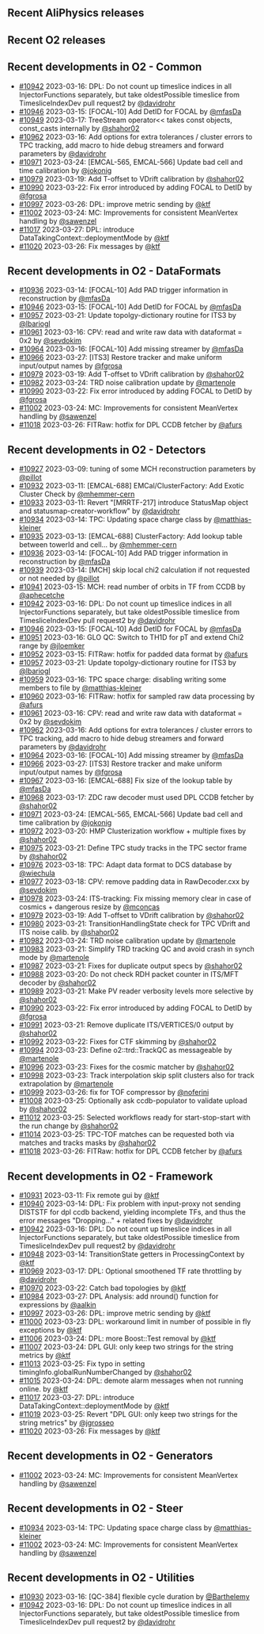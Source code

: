 ## Recent AliPhysics releases
## Recent O2 releases
## Recent developments in O2 - Common
- [\#10942](https://github.com/AliceO2Group/AliceO2/pull/10942) 2023-03-16: DPL: Do not count up timeslice indices in all InjectorFunctions separately, but take oldestPossible timeslice from TimesliceIndexDev pull request2 by [@davidrohr](https://github.com/davidrohr)
- [\#10946](https://github.com/AliceO2Group/AliceO2/pull/10946) 2023-03-15: [FOCAL-10] Add DetID for FOCAL by [@mfasDa](https://github.com/mfasDa)
- [\#10949](https://github.com/AliceO2Group/AliceO2/pull/10949) 2023-03-17: TreeStream operator<< takes const objects, const_casts internally by [@shahor02](https://github.com/shahor02)
- [\#10962](https://github.com/AliceO2Group/AliceO2/pull/10962) 2023-03-16: Add options for extra tolerances / cluster errors to TPC tracking, add macro to hide debug streamers and forward parameters by [@davidrohr](https://github.com/davidrohr)
- [\#10971](https://github.com/AliceO2Group/AliceO2/pull/10971) 2023-03-24: [EMCAL-565, EMCAL-566] Update bad cell and time calibration by [@jokonig](https://github.com/jokonig)
- [\#10979](https://github.com/AliceO2Group/AliceO2/pull/10979) 2023-03-19: Add T-offset to VDrift calibration by [@shahor02](https://github.com/shahor02)
- [\#10990](https://github.com/AliceO2Group/AliceO2/pull/10990) 2023-03-22: Fix error introduced by adding FOCAL to DetID by [@fgrosa](https://github.com/fgrosa)
- [\#10997](https://github.com/AliceO2Group/AliceO2/pull/10997) 2023-03-26: DPL: improve metric sending by [@ktf](https://github.com/ktf)
- [\#11002](https://github.com/AliceO2Group/AliceO2/pull/11002) 2023-03-24: MC: Improvements for consistent MeanVertex handling by [@sawenzel](https://github.com/sawenzel)
- [\#11017](https://github.com/AliceO2Group/AliceO2/pull/11017) 2023-03-27: DPL: introduce DataTakingContext::deploymentMode by [@ktf](https://github.com/ktf)
- [\#11020](https://github.com/AliceO2Group/AliceO2/pull/11020) 2023-03-26: Fix messages by [@ktf](https://github.com/ktf)
## Recent developments in O2 - DataFormats
- [\#10936](https://github.com/AliceO2Group/AliceO2/pull/10936) 2023-03-14: [FOCAL-10] Add PAD trigger information in reconstruction by [@mfasDa](https://github.com/mfasDa)
- [\#10946](https://github.com/AliceO2Group/AliceO2/pull/10946) 2023-03-15: [FOCAL-10] Add DetID for FOCAL by [@mfasDa](https://github.com/mfasDa)
- [\#10957](https://github.com/AliceO2Group/AliceO2/pull/10957) 2023-03-21: Update topolgy-dictionary routine for ITS3 by [@lbariogl](https://github.com/lbariogl)
- [\#10961](https://github.com/AliceO2Group/AliceO2/pull/10961) 2023-03-16: CPV: read and write raw data with dataformat = 0x2 by [@sevdokim](https://github.com/sevdokim)
- [\#10964](https://github.com/AliceO2Group/AliceO2/pull/10964) 2023-03-16: [FOCAL-10] Add missing streamer by [@mfasDa](https://github.com/mfasDa)
- [\#10966](https://github.com/AliceO2Group/AliceO2/pull/10966) 2023-03-27: [ITS3] Restore tracker and make uniform input/output names by [@fgrosa](https://github.com/fgrosa)
- [\#10979](https://github.com/AliceO2Group/AliceO2/pull/10979) 2023-03-19: Add T-offset to VDrift calibration by [@shahor02](https://github.com/shahor02)
- [\#10982](https://github.com/AliceO2Group/AliceO2/pull/10982) 2023-03-24: TRD noise calibration update by [@martenole](https://github.com/martenole)
- [\#10990](https://github.com/AliceO2Group/AliceO2/pull/10990) 2023-03-22: Fix error introduced by adding FOCAL to DetID by [@fgrosa](https://github.com/fgrosa)
- [\#11002](https://github.com/AliceO2Group/AliceO2/pull/11002) 2023-03-24: MC: Improvements for consistent MeanVertex handling by [@sawenzel](https://github.com/sawenzel)
- [\#11018](https://github.com/AliceO2Group/AliceO2/pull/11018) 2023-03-26: FITRaw: hotfix for DPL CCDB fetcher by [@afurs](https://github.com/afurs)
## Recent developments in O2 - Detectors
- [\#10927](https://github.com/AliceO2Group/AliceO2/pull/10927) 2023-03-09: tuning of some MCH reconstruction parameters by [@pillot](https://github.com/pillot)
- [\#10932](https://github.com/AliceO2Group/AliceO2/pull/10932) 2023-03-11: [EMCAL-688] EMCal/ClusterFactory: Add Exotic Cluster Check by [@mhemmer-cern](https://github.com/mhemmer-cern)
- [\#10933](https://github.com/AliceO2Group/AliceO2/pull/10933) 2023-03-11: Revert "[MRRTF-217] introduce StatusMap object and statusmap-creator-workflow" by [@davidrohr](https://github.com/davidrohr)
- [\#10934](https://github.com/AliceO2Group/AliceO2/pull/10934) 2023-03-14: TPC: Updating space charge class by [@matthias-kleiner](https://github.com/matthias-kleiner)
- [\#10935](https://github.com/AliceO2Group/AliceO2/pull/10935) 2023-03-13: [EMCAL-688] ClusterFactory: Add lookup table between towerId and cell… by [@mhemmer-cern](https://github.com/mhemmer-cern)
- [\#10936](https://github.com/AliceO2Group/AliceO2/pull/10936) 2023-03-14: [FOCAL-10] Add PAD trigger information in reconstruction by [@mfasDa](https://github.com/mfasDa)
- [\#10939](https://github.com/AliceO2Group/AliceO2/pull/10939) 2023-03-14: [MCH] skip local chi2 calculation if not requested or not needed by [@pillot](https://github.com/pillot)
- [\#10941](https://github.com/AliceO2Group/AliceO2/pull/10941) 2023-03-15: MCH: read number of orbits in TF from CCDB by [@aphecetche](https://github.com/aphecetche)
- [\#10942](https://github.com/AliceO2Group/AliceO2/pull/10942) 2023-03-16: DPL: Do not count up timeslice indices in all InjectorFunctions separately, but take oldestPossible timeslice from TimesliceIndexDev pull request2 by [@davidrohr](https://github.com/davidrohr)
- [\#10946](https://github.com/AliceO2Group/AliceO2/pull/10946) 2023-03-15: [FOCAL-10] Add DetID for FOCAL by [@mfasDa](https://github.com/mfasDa)
- [\#10951](https://github.com/AliceO2Group/AliceO2/pull/10951) 2023-03-16: GLO QC: Switch to TH1D for pT and extend Chi2 range by [@jloemker](https://github.com/jloemker)
- [\#10952](https://github.com/AliceO2Group/AliceO2/pull/10952) 2023-03-15: FITRaw: hotfix for padded data format by [@afurs](https://github.com/afurs)
- [\#10957](https://github.com/AliceO2Group/AliceO2/pull/10957) 2023-03-21: Update topolgy-dictionary routine for ITS3 by [@lbariogl](https://github.com/lbariogl)
- [\#10959](https://github.com/AliceO2Group/AliceO2/pull/10959) 2023-03-16: TPC space charge: disabling writing some members to file by [@matthias-kleiner](https://github.com/matthias-kleiner)
- [\#10960](https://github.com/AliceO2Group/AliceO2/pull/10960) 2023-03-16: FITRaw: hotfix for sampled raw data processing by [@afurs](https://github.com/afurs)
- [\#10961](https://github.com/AliceO2Group/AliceO2/pull/10961) 2023-03-16: CPV: read and write raw data with dataformat = 0x2 by [@sevdokim](https://github.com/sevdokim)
- [\#10962](https://github.com/AliceO2Group/AliceO2/pull/10962) 2023-03-16: Add options for extra tolerances / cluster errors to TPC tracking, add macro to hide debug streamers and forward parameters by [@davidrohr](https://github.com/davidrohr)
- [\#10964](https://github.com/AliceO2Group/AliceO2/pull/10964) 2023-03-16: [FOCAL-10] Add missing streamer by [@mfasDa](https://github.com/mfasDa)
- [\#10966](https://github.com/AliceO2Group/AliceO2/pull/10966) 2023-03-27: [ITS3] Restore tracker and make uniform input/output names by [@fgrosa](https://github.com/fgrosa)
- [\#10967](https://github.com/AliceO2Group/AliceO2/pull/10967) 2023-03-16: [EMCAL-688] Fix size of the lookup table by [@mfasDa](https://github.com/mfasDa)
- [\#10968](https://github.com/AliceO2Group/AliceO2/pull/10968) 2023-03-17: ZDC raw decoder must used DPL CCDB fetcher by [@shahor02](https://github.com/shahor02)
- [\#10971](https://github.com/AliceO2Group/AliceO2/pull/10971) 2023-03-24: [EMCAL-565, EMCAL-566] Update bad cell and time calibration by [@jokonig](https://github.com/jokonig)
- [\#10972](https://github.com/AliceO2Group/AliceO2/pull/10972) 2023-03-20: HMP Clusterization workflow + multiple fixes by [@shahor02](https://github.com/shahor02)
- [\#10975](https://github.com/AliceO2Group/AliceO2/pull/10975) 2023-03-21: Define TPC study tracks in the TPC sector frame by [@shahor02](https://github.com/shahor02)
- [\#10976](https://github.com/AliceO2Group/AliceO2/pull/10976) 2023-03-18: TPC: Adapt data format to DCS database by [@wiechula](https://github.com/wiechula)
- [\#10977](https://github.com/AliceO2Group/AliceO2/pull/10977) 2023-03-18: CPV: remove padding data in RawDecoder.cxx by [@sevdokim](https://github.com/sevdokim)
- [\#10978](https://github.com/AliceO2Group/AliceO2/pull/10978) 2023-03-24: ITS-tracking: Fix missing memory clear in case of cosmics + dangerous resize by [@mconcas](https://github.com/mconcas)
- [\#10979](https://github.com/AliceO2Group/AliceO2/pull/10979) 2023-03-19: Add T-offset to VDrift calibration by [@shahor02](https://github.com/shahor02)
- [\#10980](https://github.com/AliceO2Group/AliceO2/pull/10980) 2023-03-21: TransitionHandlingState check for TPC VDrift and ITS noise calib. by [@shahor02](https://github.com/shahor02)
- [\#10982](https://github.com/AliceO2Group/AliceO2/pull/10982) 2023-03-24: TRD noise calibration update by [@martenole](https://github.com/martenole)
- [\#10983](https://github.com/AliceO2Group/AliceO2/pull/10983) 2023-03-21: Simplify TRD tracking QC and avoid crash in synch mode by [@martenole](https://github.com/martenole)
- [\#10987](https://github.com/AliceO2Group/AliceO2/pull/10987) 2023-03-21: Fixes for duplicate output specs by [@shahor02](https://github.com/shahor02)
- [\#10988](https://github.com/AliceO2Group/AliceO2/pull/10988) 2023-03-20: Do not check RDH packet counter in ITS/MFT decoder by [@shahor02](https://github.com/shahor02)
- [\#10989](https://github.com/AliceO2Group/AliceO2/pull/10989) 2023-03-21: Make PV reader verbosity levels more selective by [@shahor02](https://github.com/shahor02)
- [\#10990](https://github.com/AliceO2Group/AliceO2/pull/10990) 2023-03-22: Fix error introduced by adding FOCAL to DetID by [@fgrosa](https://github.com/fgrosa)
- [\#10991](https://github.com/AliceO2Group/AliceO2/pull/10991) 2023-03-21: Remove duplicate ITS/VERTICES/0 output by [@shahor02](https://github.com/shahor02)
- [\#10992](https://github.com/AliceO2Group/AliceO2/pull/10992) 2023-03-22: Fixes for CTF skimming by [@shahor02](https://github.com/shahor02)
- [\#10994](https://github.com/AliceO2Group/AliceO2/pull/10994) 2023-03-23: Define o2::trd::TrackQC as messageable by [@martenole](https://github.com/martenole)
- [\#10996](https://github.com/AliceO2Group/AliceO2/pull/10996) 2023-03-23: Fixes for the cosmic matcher by [@shahor02](https://github.com/shahor02)
- [\#10998](https://github.com/AliceO2Group/AliceO2/pull/10998) 2023-03-23: Track interpolation skip split clusters also for track extrapolation by [@martenole](https://github.com/martenole)
- [\#10999](https://github.com/AliceO2Group/AliceO2/pull/10999) 2023-03-26: fix for TOF compressor by [@noferini](https://github.com/noferini)
- [\#11008](https://github.com/AliceO2Group/AliceO2/pull/11008) 2023-03-25: Optionally ask ccdb-populator to validate upload by [@shahor02](https://github.com/shahor02)
- [\#11012](https://github.com/AliceO2Group/AliceO2/pull/11012) 2023-03-25: Selected workflows ready for start-stop-start with the run change by [@shahor02](https://github.com/shahor02)
- [\#11014](https://github.com/AliceO2Group/AliceO2/pull/11014) 2023-03-25: TPC-TOF matches can be requested both via matches and tracks masks by [@shahor02](https://github.com/shahor02)
- [\#11018](https://github.com/AliceO2Group/AliceO2/pull/11018) 2023-03-26: FITRaw: hotfix for DPL CCDB fetcher by [@afurs](https://github.com/afurs)
## Recent developments in O2 - Framework
- [\#10931](https://github.com/AliceO2Group/AliceO2/pull/10931) 2023-03-11: Fix remote gui by [@ktf](https://github.com/ktf)
- [\#10940](https://github.com/AliceO2Group/AliceO2/pull/10940) 2023-03-14: DPL: Fix problem with input-proxy not sending DISTSTF for dpl ccdb backend, yielding incomplete TFs, and thus the error messages "Dropping..." + related fixes by [@davidrohr](https://github.com/davidrohr)
- [\#10942](https://github.com/AliceO2Group/AliceO2/pull/10942) 2023-03-16: DPL: Do not count up timeslice indices in all InjectorFunctions separately, but take oldestPossible timeslice from TimesliceIndexDev pull request2 by [@davidrohr](https://github.com/davidrohr)
- [\#10948](https://github.com/AliceO2Group/AliceO2/pull/10948) 2023-03-14: TransitionState getters in ProcessingContext by [@ktf](https://github.com/ktf)
- [\#10969](https://github.com/AliceO2Group/AliceO2/pull/10969) 2023-03-17: DPL: Optional smoothened TF rate throttling by [@davidrohr](https://github.com/davidrohr)
- [\#10970](https://github.com/AliceO2Group/AliceO2/pull/10970) 2023-03-22: Catch bad topologies by [@ktf](https://github.com/ktf)
- [\#10984](https://github.com/AliceO2Group/AliceO2/pull/10984) 2023-03-27: DPL Analysis: add nround() function for expressions by [@aalkin](https://github.com/aalkin)
- [\#10997](https://github.com/AliceO2Group/AliceO2/pull/10997) 2023-03-26: DPL: improve metric sending by [@ktf](https://github.com/ktf)
- [\#11000](https://github.com/AliceO2Group/AliceO2/pull/11000) 2023-03-23: DPL: workaround limit in number of possible in fly exceptions by [@ktf](https://github.com/ktf)
- [\#11006](https://github.com/AliceO2Group/AliceO2/pull/11006) 2023-03-24: DPL: more Boost::Test removal by [@ktf](https://github.com/ktf)
- [\#11007](https://github.com/AliceO2Group/AliceO2/pull/11007) 2023-03-24: DPL GUI: only keep two strings for the string metrics by [@ktf](https://github.com/ktf)
- [\#11013](https://github.com/AliceO2Group/AliceO2/pull/11013) 2023-03-25: Fix typo in setting timingInfo.globalRunNumberChanged by [@shahor02](https://github.com/shahor02)
- [\#11015](https://github.com/AliceO2Group/AliceO2/pull/11015) 2023-03-24: DPL: demote alarm messages when not running online. by [@ktf](https://github.com/ktf)
- [\#11017](https://github.com/AliceO2Group/AliceO2/pull/11017) 2023-03-27: DPL: introduce DataTakingContext::deploymentMode by [@ktf](https://github.com/ktf)
- [\#11019](https://github.com/AliceO2Group/AliceO2/pull/11019) 2023-03-25: Revert "DPL GUI: only keep two strings for the string metrics" by [@jgrosseo](https://github.com/jgrosseo)
- [\#11020](https://github.com/AliceO2Group/AliceO2/pull/11020) 2023-03-26: Fix messages by [@ktf](https://github.com/ktf)
## Recent developments in O2 - Generators
- [\#11002](https://github.com/AliceO2Group/AliceO2/pull/11002) 2023-03-24: MC: Improvements for consistent MeanVertex handling by [@sawenzel](https://github.com/sawenzel)
## Recent developments in O2 - Steer
- [\#10934](https://github.com/AliceO2Group/AliceO2/pull/10934) 2023-03-14: TPC: Updating space charge class by [@matthias-kleiner](https://github.com/matthias-kleiner)
- [\#11002](https://github.com/AliceO2Group/AliceO2/pull/11002) 2023-03-24: MC: Improvements for consistent MeanVertex handling by [@sawenzel](https://github.com/sawenzel)
## Recent developments in O2 - Utilities
- [\#10930](https://github.com/AliceO2Group/AliceO2/pull/10930) 2023-03-16: [QC-384] flexible cycle duration by [@Barthelemy](https://github.com/Barthelemy)
- [\#10942](https://github.com/AliceO2Group/AliceO2/pull/10942) 2023-03-16: DPL: Do not count up timeslice indices in all InjectorFunctions separately, but take oldestPossible timeslice from TimesliceIndexDev pull request2 by [@davidrohr](https://github.com/davidrohr)
